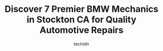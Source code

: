 ---
layout: ampstory
image: https://images.unsplash.com/photo-1532245128003-3db26c775465?ixlib=rb-4.0.3&ixid=MnwxMjA3fDB8MHxwaG90by1wYWdlfHx8fGVufDB8fHx8&auto=format&fit=crop&w=640&h=853&q=80
author: techidn
featured: false
description: Entrust your vehicle to the 7 best BMW Mechanic in Stockton CA, USA and experience the difference they can make. With their extensive knowledge, state-of-the-art facilities, and commitment t
title: Discover 7 Premier BMW Mechanics in Stockton CA for Quality Automotive Repairs
cover:
   title: Discover 7 Premier BMW Mechanics in Stockton CA for Quality Automotive Repairs
   subtitle: Rickpate
   background: https://images.unsplash.com/photo-1532245128003-3db26c775465?ixlib=rb-4.0.3&ixid=MnwxMjA3fDB8MHxwaG90by1wYWdlfHx8fGVufDB8fHx8&auto=format&fit=crop&w=640&h=853&q=80

pages: 
 - layout: thirds
   top: <h1>#1 Perlu Advanced Auto Repair</h1>
   bottom: "<p>Very nice clean and friendly atmosphere, very helpful in finding out what was wrong with my car, it was my transmission cooler lines leaking. got it repaired and wasnt e</p>"
   background: https://www.knot35.com/toplist/wp-content/uploads/2023/06/best-bmw-mechanic-1-in-stockton-ca-1685835178.jpeg
   backgroundblur: true
 - layout: thirds
   top: <h1>#2 A Care Auto Repair</h1>
   bottom: "<p>1102 W Fremont St, Stockton, CA 95203, United States</p>"
   background: https://www.knot35.com/toplist/wp-content/uploads/2023/06/best-bmw-mechanic-2-in-stockton-ca-1685835178.jpeg
   cta:
      link: https://www.knot35.com/toplist/discover-7-premier-bmw-mechanics-in-stockton-ca-for-quality-automotive-repairs/
      text: Discover 7 Premier BMW Mechanics in Stockton CA for Quality Automotive Repairs
 - layout: thirds
   top: <h1>#3 Martinis Automotive</h1>
   bottom: "<p>4032 N El Dorado St, Stockton, CA 95204, United States</p>"
   background: https://www.knot35.com/toplist/wp-content/uploads/2023/06/best-bmw-mechanic-3-in-stockton-ca-1685835179.jpeg
   cta:
      link: https://www.knot35.com/toplist/discover-7-premier-bmw-mechanics-in-stockton-ca-for-quality-automotive-repairs/
      text: Discover 7 Premier BMW Mechanics in Stockton CA for Quality Automotive Repairs
 - layout: thirds
   top: <h1>#4 Bobs German Auto Repair</h1>
   bottom: "<p>2230 N Wilson Way, Stockton, CA 95205, United States</p>"
   background: https://images.unsplash.com/photo-1489694553447-4c9339da310d?ixlib=rb-4.0.3&ixid=MnwxMjA3fDB8MHxwaG90by1wYWdlfHx8fGVufDB8fHx8&auto=format&fit=crop&w=640&h=853&q=80
   cta:
      link: https://www.knot35.com/toplist/discover-7-premier-bmw-mechanics-in-stockton-ca-for-quality-automotive-repairs/
      text: Discover 7 Premier BMW Mechanics in Stockton CA for Quality Automotive Repairs
 - layout: thirds
   top: <h1>#5 Stockton Auto Repair</h1>
   bottom: "<p>5897 Pacific Ave, Stockton, CA 95207, United States</p>"
   background: https://images.unsplash.com/photo-1540457036297-448b6b99e91c?ixlib=rb-4.0.3&ixid=MnwxMjA3fDB8MHxwaG90by1wYWdlfHx8fGVufDB8fHx8&auto=format&fit=crop&w=640&h=853&q=80
   cta:
      link: https://www.knot35.com/toplist/discover-7-premier-bmw-mechanics-in-stockton-ca-for-quality-automotive-repairs/
      text: Discover 7 Premier BMW Mechanics in Stockton CA for Quality Automotive Repairs
 - layout: thirds
   top: <h1>#6 Moe Auto Repair</h1>
   bottom: "<p>2255 S Airport Way, Stockton, CA 95206, United States</p>"
   background: https://images.unsplash.com/photo-1524169358666-79f22534bc6e?ixlib=rb-4.0.3&ixid=MnwxMjA3fDB8MHxwaG90by1wYWdlfHx8fGVufDB8fHx8&auto=format&fit=crop&w=640&h=853&q=80
   cta:
      link: https://www.knot35.com/toplist/discover-7-premier-bmw-mechanics-in-stockton-ca-for-quality-automotive-repairs/
      text: Discover 7 Premier BMW Mechanics in Stockton CA for Quality Automotive Repairs
 - layout: thirds
   top: <h1>#7 Automeister</h1>
   bottom: "<p>3252 Tomahawk Dr, Stockton, CA 95205, United States</p>"
   background: https://images.unsplash.com/photo-1564951434112-64d74cc2a2d7?ixlib=rb-4.0.3&ixid=MnwxMjA3fDB8MHxwaG90by1wYWdlfHx8fGVufDB8fHx8&auto=format&fit=crop&w=640&h=853&q=80
   cta:
      link: https://www.knot35.com/toplist/discover-7-premier-bmw-mechanics-in-stockton-ca-for-quality-automotive-repairs/
      text: Discover 7 Premier BMW Mechanics in Stockton CA for Quality Automotive Repairs
 - layout: thirds
   middle: Continue reading...
   background: https://images.unsplash.com/photo-1489648022186-8f49310909a0?ixlib=rb-4.0.3&ixid=MnwxMjA3fDB8MHxwaG90by1wYWdlfHx8fGVufDB8fHx8&auto=format&fit=crop&w=640&h=853&q=80
   cta:
      link: https://www.knot35.com/toplist/discover-7-premier-bmw-mechanics-in-stockton-ca-for-quality-automotive-repairs/
      text: Discover 7 Premier BMW Mechanics in Stockton CA for Quality Automotive Repairs
      
---